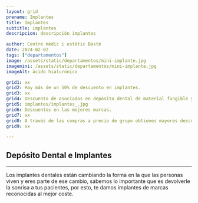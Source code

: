 ```yaml
---
layout: grid
prename: Implantes
title: Implantes
subtitle: implantes
descripcion: descripción implantes

author: Centre mèdic i estètic Basté
date: 2024-02-02
tags: ["departamentos"]
image: /assets/static/departamentos/mini-implante.jpg
imagemini: /assets/static/departamentos/mini-implante.jpg
imageAlt: ácido hialurónico

grid1: xx
grid2: Hay más de un 50% de descuento en implantes.
grid3: xx
grid4: Descuento de asociados en depósito dental de material fungible y desechable.
grid5: implantes/implantes_.jpg
grid6: Descuentos en las mejores marcas.
grid7: xx
grid8: A través de las compras a precio de grupo obtienes mayores descuentos.
grid9: xx

---
```



##  Depósito Dental e Implantes
___




Los implantes dentales están cambiando la forma en la que las personas viven y eres parte de ese cambio, sabemos lo importante que es devolverle la sonrisa a tus pacientes, por esto, te damos implantes de marcas reconocidas al mejor coste.


